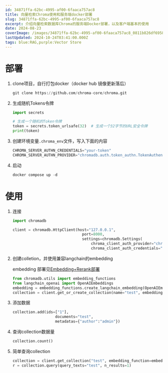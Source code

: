 ```yaml
---
id: 34871ffa-62bc-4995-af00-6faaca757ac8
title: 向量检索Chroma使用和服务端docker部署
slug: 34871ffa-62bc-4995-af00-6faaca757ac8
excerpt: 介绍向量检索数据库Chroma的服务端Docker部署，以及客户端基本的使用
date: 2024-08-23
coverImage: /images/34871ffa-62bc-4995-af00-6faaca757ac8_0811b826df695886a5343f75e23b570b.png
lastUpdated: 2024-10-24T03:41:00.000Z
tags: blue:RAG,purple:Vector Store  
---
```


# 部署

1. clone项目，自行打包docker（docker hub 镜像更新落后）

    ```python
    git clone https://github.com/chroma-core/chroma.git
    ```

2. 生成随机Tokens令牌

    ```python
    import secrets
    
    # 生成一个随机的Token令牌
    token = secrets.token_urlsafe(32)  # 生成一个32字节的URL安全令牌
    print(token)
    ```

3. 创建环境变量`.chroma_env`文件，写入下面的内容

    ```python
    CHROMA_SERVER_AUTHN_CREDENTIALS="your-token"
    CHROMA_SERVER_AUTHN_PROVIDER="chromadb.auth.token_authn.TokenAuthenticationServerProvider"
    ```

4. 启动

    ```python
    docker compose up -d
    ```


# 使用

1. 连接

    ```python
    import chromadb
    
    client = chromadb.HttpClient(host="127.0.0.1",
                                   port=8000,
                                   settings=chromadb.Settings(
                                       chroma_client_auth_provider="chromadb.auth.token_authn.TokenAuthClientProvider",
                                       chroma_client_auth_credentials="your_token"))
    ```

2. 创建colletion，并使用兼容langchain的embedding

    embedding 部署见[Embedding+Rerank部署](https://www.notion.so/19f605eee88980758d31f6b62294b77b#544a313750d84f1ca40c64488273a849) 


    ```python
    from chromadb.utils import embedding_functions
    from langchain_openai import OpenAIEmbeddings
    embedding = embedding_functions.create_langchain_embedding(OpenAIEmbeddings())
    collection = client.get_or_create_collection(name="test", embedding_function=embedding)
    ```

3. 添加数据

    ```python
    collection.add(ids=["1"],
                       documents="test",
                       metadatas={"author":"admin"})
    ```

4. 查询collection数据量

    ```python
    collection.count()
    ```

5. 简单查询collection

    ```python
    collection = client.get_collection("test", embedding_function=embedding)
    r = collection.query(query_texts="test", n_results=1)
    ```

